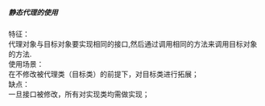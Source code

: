 ##### 静态代理的使用
特征：<br/>
代理对象与目标对象要实现相同的接口,然后通过调用相同的方法来调用目标对象的方法.<br/>
使用场景：<br/>
在不修改被代理类（目标类）的前提下，对目标类进行拓展；<br/>
缺点：<br/>
一旦接口被修改，所有对实现类均需做实现；<br/>